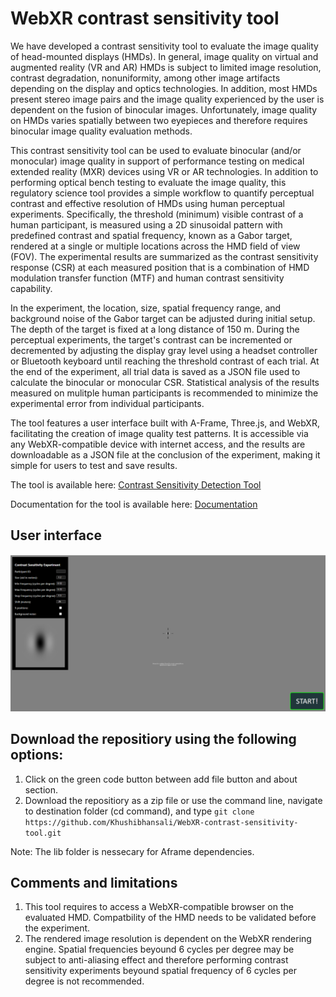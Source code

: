 # WebXR contrast sensitivity tool
We have developed a contrast sensitivity tool to evaluate the image quality of head-mounted displays (HMDs). In general, image quality on virtual and augmented reality (VR and AR) HMDs is subject to limited image resolution, contrast degradation, nonuniformity, among other image artifacts depending on the display and optics technologies. In addition, most HMDs present stereo image pairs and the image quality experienced by the user is dependent on the fusion of binocular images. Unfortunately, image quality on HMDs varies spatially between two eyepieces and therefore requires binocular image quality evaluation methods. 

This contrast sensitivity tool can be used to evaluate binocular (and/or monocular) image quality in support of performance testing on medical extended reality (MXR) devices using VR or AR technologies. In addition to performing optical bench testing to evaluate the image quality, this regulatory science tool provides a simple workflow to quantify perceptual contrast and effective resolution of HMDs using human perceptual experiments. Specifically, the threshold (minimum) visible contrast of a human participant, is measured using a 2D sinusoidal pattern with predefined contrast and spatial frequency, known as a Gabor target, rendered at a single or multiple locations across the HMD field of view (FOV). The experimental results are summarized as the contrast sensitivity response (CSR) at each measured position that is a combination of HMD modulation transfer function (MTF) and human contrast sensitivity capability. 

In the experiment, the location, size, spatial frequency range, and background noise of the Gabor target can be adjusted during initial setup. The depth of the target is fixed at a long distance of 150 m. During the perceptual experiments, the target's contrast can be incremented or decremented by adjusting the display gray level using a headset controller or Bluetooth keyboard until reaching the threshold contrast of each trial. At the end of the experiment, all trial data is saved as a JSON file used to calculate the binocular or monocular CSR. Statistical analysis of the results measured on mulitple human participants is recommended to minimize the experimental error from individual participants.

The tool features a user interface built with A-Frame, Three.js, and WebXR, facilitating the creation of image quality test patterns. It is accessible via any WebXR-compatible device with internet access, and the results are downloadable as a JSON file at the conclusion of the experiment, making it simple for users to test and save results.

The tool is available here: [Contrast Sensitivity Detection Tool](https://khushibhansali.github.io/WebXR-contrast-sensitivity-tool/)

Documentation for the tool is available here: [Documentation](https://khushibhansali.github.io/WebXR-contrast-sensitivity-tool/documentation/)


## User interface

![plot](Image/exp1.PNG)

## Download the repositiory using the following options:
1. Click on the green code button between add file button and about section. 
2. Download the repositiory as a zip file or use the command line, navigate to destination folder (cd command), and type ```git clone https://github.com/Khushibhansali/WebXR-contrast-sensitivity-tool.git```

Note: The lib folder is nessecary for Aframe dependencies.

## Comments and limitations
1. This tool requires to access a WebXR-compatible browser on the evaluated HMD. Compatbility of the HMD needs to be validated before the experiment. 
2. The rendered image resolution is dependent on the WebXR rendering engine. Spatial frequencies beyound 6 cycles per degree may be subject to anti-aliasing effect and therefore performing contrast sensitivity experiments beyound spatial frequency of 6 cycles per degree is not recommended. 

